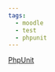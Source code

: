 ```yaml
---
tags:
  - moodle
  - test
  - phpunit
---
```

[PhpUnit](https://www.youtube.com/watch?v=Ekcr9zD8iXg)